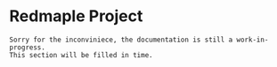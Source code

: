 # Redmaple Project

```
Sorry for the inconviniece, the documentation is still a work-in-progress.
This section will be filled in time.
```
